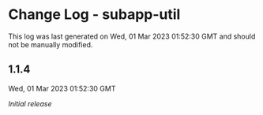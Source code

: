 # Change Log - subapp-util

This log was last generated on Wed, 01 Mar 2023 01:52:30 GMT and should not be manually modified.

## 1.1.4
Wed, 01 Mar 2023 01:52:30 GMT

_Initial release_

